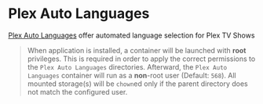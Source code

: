 # Plex Auto Languages

[Plex Auto Languages](https://github.com/RemiRigal/Plex-Auto-Languages) offer automated language selection for Plex TV Shows

> When application is installed, a container will be launched with **root** privileges.
> This is required in order to apply the correct permissions to the `Plex Auto Languages` directories.
> Afterward, the `Plex Auto Languages` container will run as a **non**-root user (Default: `568`).
> All mounted storage(s) will be `chown`ed only if the parent directory does not match the configured user.

